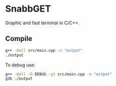 # SnabbGET

Graphic and fast terminal in C/C++.

## Compile

```bash
g++ -Wall src/main.cpp -o "output"
./output
```

To debug use:

```bash
g++ -Wall -D DEBUG -g3 src/main.cpp -o "output"
gdb ./output
```
